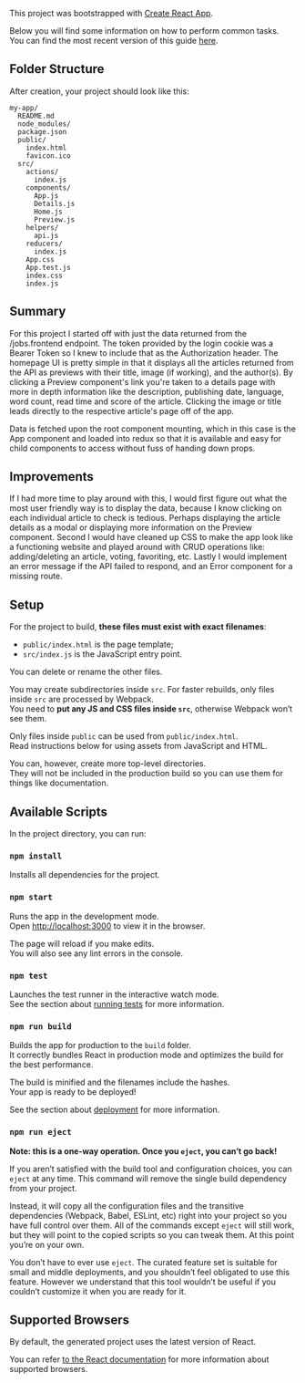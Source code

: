 This project was bootstrapped with [Create React App](https://github.com/facebookincubator/create-react-app).

Below you will find some information on how to perform common tasks.<br>
You can find the most recent version of this guide [here](https://github.com/facebookincubator/create-react-app/blob/master/packages/react-scripts/template/README.md).


## Folder Structure

After creation, your project should look like this:

```
my-app/
  README.md
  node_modules/
  package.json
  public/
    index.html
    favicon.ico
  src/
    actions/
      index.js
    components/
      App.js
      Details.js
      Home.js
      Preview.js
    helpers/
      api.js
    reducers/
      index.js
    App.css
    App.test.js
    index.css
    index.js
```

## Summary

For this project I started off with just the data returned from the /jobs.frontend endpoint.  The token provided by the login cookie was a Bearer Token so I knew to include that as the Authorization header.  The homepage UI is pretty simple in that it displays all the articles returned from the API as previews with their title, image (if working), and the author(s).  By clicking a Preview component's link you're taken to a details page with more in depth information like the description, publishing date, language, word count, read time and score of the article.  Clicking the image or title leads directly to the respective article's page off of the app.

Data is fetched upon the root component mounting, which in this case is the App component and loaded into redux so that it is available and easy for child components to access without fuss of handing down props.

## Improvements

If I had more time to play around with this, I would first figure out what the most user friendly way is to display the data, because I know clicking on each individual article to check is tedious.  Perhaps displaying the article details as a modal or displaying more information on the Preview component.  Second I would have cleaned up CSS to make the app look like a functioning website and played around with CRUD operations like: adding/deleting an article, voting, favoriting, etc.  Lastly I would implement an error message if the API failed to respond, and an Error component for a missing route.

## Setup

For the project to build, **these files must exist with exact filenames**:

* `public/index.html` is the page template;
* `src/index.js` is the JavaScript entry point.

You can delete or rename the other files.

You may create subdirectories inside `src`. For faster rebuilds, only files inside `src` are processed by Webpack.<br>
You need to **put any JS and CSS files inside `src`**, otherwise Webpack won’t see them.

Only files inside `public` can be used from `public/index.html`.<br>
Read instructions below for using assets from JavaScript and HTML.

You can, however, create more top-level directories.<br>
They will not be included in the production build so you can use them for things like documentation.

## Available Scripts

In the project directory, you can run:

### `npm install`

Installs all dependencies for the project.

### `npm start`

Runs the app in the development mode.<br>
Open [http://localhost:3000](http://localhost:3000) to view it in the browser.

The page will reload if you make edits.<br>
You will also see any lint errors in the console.

### `npm test`

Launches the test runner in the interactive watch mode.<br>
See the section about [running tests](#running-tests) for more information.

### `npm run build`

Builds the app for production to the `build` folder.<br>
It correctly bundles React in production mode and optimizes the build for the best performance.

The build is minified and the filenames include the hashes.<br>
Your app is ready to be deployed!

See the section about [deployment](#deployment) for more information.

### `npm run eject`

**Note: this is a one-way operation. Once you `eject`, you can’t go back!**

If you aren’t satisfied with the build tool and configuration choices, you can `eject` at any time. This command will remove the single build dependency from your project.

Instead, it will copy all the configuration files and the transitive dependencies (Webpack, Babel, ESLint, etc) right into your project so you have full control over them. All of the commands except `eject` will still work, but they will point to the copied scripts so you can tweak them. At this point you’re on your own.

You don’t have to ever use `eject`. The curated feature set is suitable for small and middle deployments, and you shouldn’t feel obligated to use this feature. However we understand that this tool wouldn’t be useful if you couldn’t customize it when you are ready for it.

## Supported Browsers

By default, the generated project uses the latest version of React.

You can refer [to the React documentation](https://reactjs.org/docs/react-dom.html#browser-support) for more information about supported browsers.
